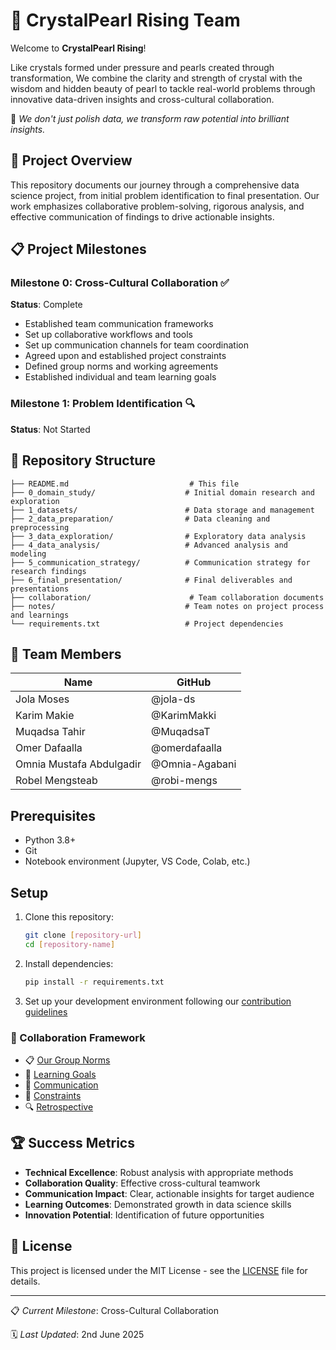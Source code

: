 # 💎 CrystalPearl Rising Team

Welcome to **CrystalPearl Rising**!

Like crystals formed under pressure and
pearls created through transformation, We combine the clarity and strength of
crystal with the wisdom and hidden beauty of pearl to tackle real-world problems
through innovative data-driven insights and cross-cultural collaboration.

🌟 *We don't just polish data, we transform raw potential into brilliant insights.*

## 🎯 Project Overview

This repository documents our journey through a comprehensive data science
project, from initial problem identification to final presentation. Our work
emphasizes collaborative problem-solving, rigorous analysis, and effective
communication of findings to drive actionable insights.

## 📋 Project Milestones

### Milestone 0: Cross-Cultural Collaboration ✅

**Status**: Complete

- Established team communication frameworks
- Set up collaborative workflows and tools
- Set up communication channels for team coordination
- Agreed upon and established project constraints
- Defined group norms and working agreements
- Established individual and team learning goals

### Milestone 1: Problem Identification 🔍

**Status**: Not Started

## 📁 Repository Structure

```text
├── README.md                           # This file
├── 0_domain_study/                    # Initial domain research and exploration
├── 1_datasets/                        # Data storage and management
├── 2_data_preparation/                # Data cleaning and preprocessing
├── 3_data_exploration/                # Exploratory data analysis
├── 4_data_analysis/                   # Advanced analysis and modeling
├── 5_communication_strategy/          # Communication strategy for research findings
├── 6_final_presentation/              # Final deliverables and presentations
├── collaboration/                      # Team collaboration documents
├── notes/                             # Team notes on project process and learnings
└── requirements.txt                   # Project dependencies
```

## 👥 Team Members

| Name | GitHub |
|------|--------|
| Jola Moses | @jola-ds |
| Karim Makie | @KarimMakki |
| Muqadsa Tahir | @MuqadsaT |
| Omer Dafaalla | @omerdafaalla |
| Omnia Mustafa Abdulgadir | @Omnia-Agabani |
| Robel Mengsteab | @robi-mengs |

## Prerequisites

- Python 3.8+
- Git
- Notebook environment (Jupyter, VS Code, Colab, etc.)

## Setup

1. Clone this repository:

   ```bash
   git clone [repository-url]
   cd [repository-name]
   ```

2. Install dependencies:

   ```bash
   pip install -r requirements.txt
   ```

3. Set up your development environment following our [contribution guidelines](docs/CONTRIBUTING.md)

### 🤝 Collaboration Framework

- 📋 [Our Group Norms](collaboration/README.md)
- 🎯 [Learning Goals](collaboration/learning_goals.md)
- 💬 [Communication](collaboration/communication.md)
- 🚧 [Constraints](collaboration/constraints.md)
- 🔍 [Retrospective](collaboration/retrospective.md)

## 🏆 Success Metrics

- **Technical Excellence**: Robust analysis with appropriate methods
- **Collaboration Quality**: Effective cross-cultural teamwork
- **Communication Impact**: Clear, actionable insights for target audience
- **Learning Outcomes**: Demonstrated growth in data science skills
- **Innovation Potential**: Identification of future opportunities

## 📝 License

This project is licensed under the MIT License - see the [LICENSE](LICENSE) file
for details.

---

📋 *Current Milestone*: Cross-Cultural Collaboration  

🗓️ *Last Updated*: 2nd June 2025
